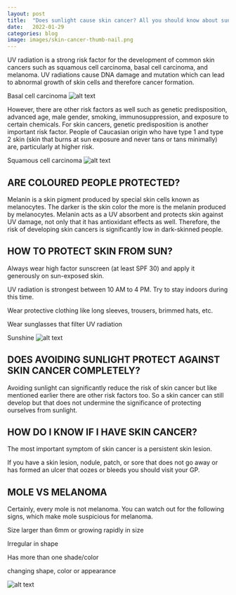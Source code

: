 ```yaml
---
layout: post
title:  "Does sunlight cause skin cancer? All you should know about sunlight’s effect on skin"
date:   2022-01-29
categories: blog
image: images/skin-cancer-thumb-nail.png
---
```


UV radiation is a strong risk factor for the development of common skin cancers such as squamous cell carcinoma, basal cell carcinoma, and melanoma. UV radiations cause DNA damage and mutation which can lead to abnormal growth of skin cells and therefore cancer formation.

 

Basal cell carcinoma
![alt text](../../../../images/e70d791c-bb9b-4d5c-a9fc-cc90a1116aca-768x402.jpeg)

However, there are other risk factors as well such as genetic predisposition, advanced age, male gender, smoking, immunosuppression, and exposure to certain chemicals. For skin cancers, genetic predisposition is another important risk factor. People of Caucasian origin who have type 1 and type 2 skin (skin that burns at sun exposure and never tans or tans minimally) are, particularly at higher risk.

Squamous cell carcinoma
![alt text](../../../../images/51efd641-a7e2-4b52-a90b-a963279029bc-768x392.jpeg)

## ARE COLOURED PEOPLE PROTECTED?

Melanin is a skin pigment produced by special skin cells known as melanocytes. The darker is the skin color the more is the melanin produced by melanocytes. Melanin acts as a UV absorbent and protects skin against UV damage, not only that it has antioxidant effects as well. Therefore, the risk of developing skin cancers is significantly low in dark-skinned people.

## HOW TO PROTECT SKIN FROM SUN?

Always wear high factor sunscreen (at least SPF 30) and apply it generously on sun-exposed skin.

UV radiation is strongest between 10 AM to 4 PM. Try to stay indoors during this time.

Wear protective clothing like long sleeves, trousers, brimmed hats, etc.

Wear sunglasses that filter UV radiation

Sunshine
![alt text](../../../../images/cd8142d6-e2bb-4ed7-abf8-b05fe8ba8507-682x1024.jpeg)

## DOES AVOIDING SUNLIGHT PROTECT AGAINST SKIN CANCER COMPLETELY?

Avoiding sunlight can significantly reduce the risk of skin cancer but like mentioned earlier there are other risk factors too. So a skin cancer can still develop but that does not undermine the significance of protecting ourselves from sunlight.

## HOW DO I KNOW IF I HAVE SKIN CANCER?

The most important symptom of skin cancer is a persistent skin lesion.

If you have a skin lesion, nodule, patch, or sore that does not go away or has formed an ulcer that oozes or bleeds you should visit your GP.

## MOLE VS MELANOMA

Certainly, every mole is not melanoma. You can watch out for the following signs, which make mole suspicious for melanoma.

Size larger than 6mm or growing rapidly in size

Irregular in shape

Has more than one shade/color

changing shape, color or appearance

![alt text](../../../../images/21416742-1f6d-48d0-b8cb-600ea61ecd30-768x353.jpeg)



